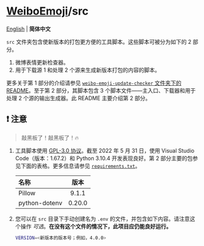 # [WeiboEmoji](../../..)/src

[English](./README.md) | **简体中文**

`src` 文件夹包含使新版本的打包更方便的工具脚本。这些脚本可被分为如下的 2 部分。

1. 微博表情更新检查器。
2. 用于下载源 1 和处理 2 个源来生成新版本打包的内容的脚本。

更多关于第 1 部分的介绍请参见 [`weibo-emoji-update-checker` 文件夹下的 README](./weibo-emoji-update-checker/README_zhCN.md)。至于第 2 部分，其脚本包含 3 个脚本文件——主入口、下载器和用于处理 2 个源的输出生成器。此 README 主要介绍第 2 部分。

## ❗ 注意

> 敲黑板了！敲黑板了！🔥

1. 工具脚本使用 [GPL-3.0 协议](../LICENSE)。截至 2022 年 5 月 31 日，使用 Visual Studio Code（版本：1.67.2）和 Python 3.10.4 开发表现良好。第 2 部分主要的包参见下面的表格。更多信息请参见 [`requirements.txt`](./requirements.txt)。

   | 名称          |  版本  |
   | :------------ | :----: |
   | Pillow        | 9.1.1  |
   | python-dotenv | 0.20.0 |

2. 您可以在 `src` 目录下手动创建名为 `.env` 的文件，并包含如下内容。请注意这个操作 _可选_。**在没有这个文件的情况下，此项目应仍能良好运行。**

   ```sh
   VERSION=<新版本的版本号；例如，4.0.0>
   ```
